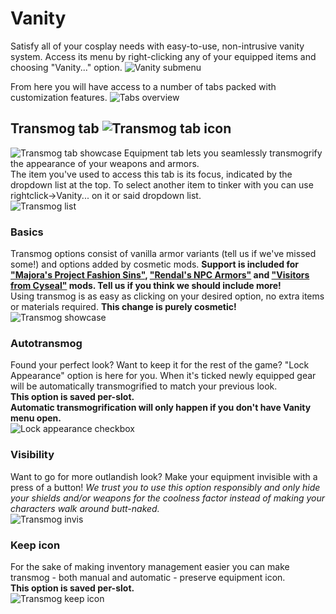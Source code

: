 # Vanity
Satisfy all of your cosplay needs with easy-to-use, non-intrusive vanity system.
Access its menu by right-clicking any of your equipped items and choosing "Vanity..." option.
![Vanity submenu](img/vanity/submenu.png)

From here you will have access to a number of tabs packed with customization features.
![Tabs overview](img/vanity/tabs.png)

## Transmog tab ![Transmog tab icon](img/vanity/transmog_tab_icon.png)
![Transmog tab showcase](img/vanity/transmog_tab.png)
Equipment tab lets you seamlessly transmogrify the appearance of your weapons and armors.  
The item you've used to access this tab is its focus, indicated by the dropdown list at the top. To select another item to tinker with you can use rightclick->Vanity... on it or said dropdown list.  
![Transmog list](img/vanity/transmog_list.png)

### Basics
Transmog options consist of vanilla armor variants (tell us if we've missed some!) and options added by cosmetic mods. **Support is included for ["Majora's Project Fashion Sins"](https://steamcommunity.com/sharedfiles/filedetails/?id=1815898410), ["Rendal's NPC Armors"](https://steamcommunity.com/sharedfiles/filedetails/?id=1515827226) and ["Visitors from Cyseal"](https://steamcommunity.com/sharedfiles/filedetails/?id=2828485171) mods. Tell us if you think we should include more!**  
Using transmog is as easy as clicking on your desired option, no extra items or materials required. **This change is purely cosmetic!**  
![Transmog showcase](img/vanity/transmog_demo.png)

### Autotransmog
Found your perfect look? Want to keep it for the rest of the game? "Lock Appearance" option is here for you. When it's ticked newly equipped gear will be automatically transmogrified to match your previous look.  
**This option is saved per-slot.**  
**Automatic transmogrification will only happen if you don't have Vanity menu open.**  
![Lock appearance checkbox](img/vanity/lock_appearance.png)

### Visibility
Want to go for more outlandish look? Make your equipment invisible with a press of a button! *We trust you to use this option responsibly and only hide your shields and/or weapons for the coolness factor instead of making your characters walk around butt-naked.*  
![Transmog invis](img/vanity/transmog_visibility.png)


### Keep icon
For the sake of making inventory management easier you can make transmog - both manual and automatic - preserve equipment icon.  
**This option is saved per-slot.**  
![Transmog keep icon](img/vanity/keep_icon_showcase.png)
